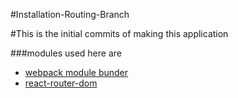 #Installation-Routing-Branch

#This is the initial commits of making this application

###modules used here are

* [webpack module bunder](https://webpack.github.io/)
* [react-router-dom](https://www.npmjs.com/package/react-router-dom)
